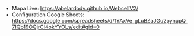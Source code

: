 - Mapa Live:  https://abelardodv.github.io/WebcellV2/
- Configuration Google Sheets: https://docs.google.com/spreadsheets/d/1YAxVe_gLuBZaJGu2pynupQ_7IQb19OQjrCI4okYYOLs/edit#gid=0
